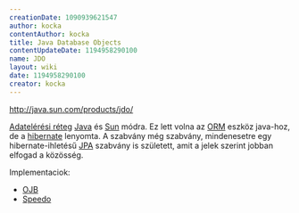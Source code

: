 ```yaml
---
creationDate: 1090939621547 
author: kocka 
contentAuthor: kocka 
title: Java Database Objects 
contentUpdateDate: 1194958290100 
name: JDO 
layout: wiki 
date: 1194958290100 
creator: kocka 
---
```

http://java.sun.com/products/jdo/

[Adatelérési réteg](persistence.html) [Java](java.html) és [Sun](Sun.html) módra. Ez lett volna az [ORM](ORM.html) eszköz java-hoz, de a [hibernate](Hibernate.html) lenyomta. A szabvány még szabvány, mindenesetre egy hibernate-ihletésű [JPA](JPA.html) szabvány is született, amit a jelek szerint jobban elfogad a közösség.



Implementaciok: 

*   [OJB](OJB.html)
*   [Speedo](Missing.html)




